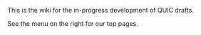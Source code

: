 This is the wiki for the in-progress development of QUIC drafts.

See the menu on the right for our top pages.